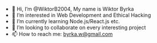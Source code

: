 - 👋 Hi, I’m @WiktorB2004, My name is Wiktor Byrka
- 👀 I’m interested in Web Development and Ethical Hacking
- 🌱 I’m currently learning Node.js/React.js etc.
- 💞️ I’m looking to collaborate on every interesting project
- 📫 How to reach me: byrka.w@gmail.com 

<!---
WiktorB2004/WiktorB2004 is a ✨ special ✨ repository because its `README.md` (this file) appears on your GitHub profile.
You can click the Preview link to take a look at your changes.
--->
